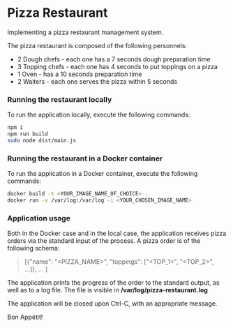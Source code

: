 # Pizza Restaurant
Implementing a pizza restaurant management system.

The pizza restaurant is composed of the following personnels:
- 2 Dough chefs - each one has a 7 seconds dough preparation time
- 3 Topping chefs - each one has 4 seconds to put toppings on a pizza
- 1 Oven - has a 10 seconds preparation time
- 2 Waiters - each one serves the pizza within 5 seconds

### Running the restaurant locally

To run the application locally, execute the following commands:
```sh
npm i
npm run build
sudo node dist/main.js
```
### Running the restaurant in a Docker container

To run the application in a Docker container, execute the following commands:
```sh
docker build -t <YOUR_IMAGE_NAME_OF_CHOICE> .
docker run -v /var/log:/var/log -i <YOUR_CHOSEN_IMAGE_NAME>
```

### Application usage

Both in the Docker case and in the local case, the application receives pizza orders via the standard input of the process.
A pizza order is of the following schema:
> [{"name": "<PIZZA_NAME>", "toppings": ["<TOP_1>", "<TOP_2>", ...]}, ... ]

The application prints the progress of the order to the standard output, as well as to a log file.
The file is visible in <strong>/var/log/pizza-restaurant.log</strong>

The application will be closed upon Ctrl-C, with an appropriate message.

Bon Appétit!
